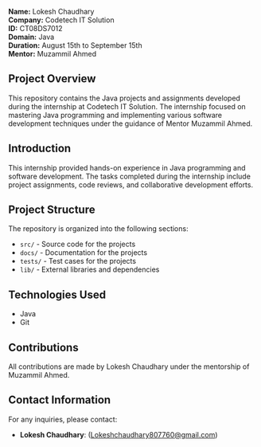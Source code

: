**Name:** Lokesh Chaudhary  
**Company:** Codetech IT Solution  
**ID:** CT08DS7012  
**Domain:** Java  
**Duration:** August 15th to September 15th  
**Mentor:** Muzammil Ahmed

## Project Overview

This repository contains the Java projects and assignments developed during the internship at Codetech IT Solution. The internship focused on mastering Java programming and implementing various software development techniques under the guidance of Mentor Muzammil Ahmed.



## Introduction

This internship provided hands-on experience in Java programming and software development. The tasks completed during the internship include project assignments, code reviews, and collaborative development efforts.

## Project Structure

The repository is organized into the following sections:

- `src/` - Source code for the projects
- `docs/` - Documentation for the projects
- `tests/` - Test cases for the projects
- `lib/` - External libraries and dependencies

## Technologies Used

- Java
- Git


## Contributions

All contributions are made by Lokesh Chaudhary under the mentorship of Muzammil Ahmed.

## Contact Information

For any inquiries, please contact:

- **Lokesh Chaudhary**: (Lokeshchaudhary807760@gmail.com)

